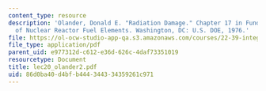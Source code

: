```yaml
---
content_type: resource
description: 'Olander, Donald E. "Radiation Damage." Chapter 17 in Fundamental Aspects
  of Nuclear Reactor Fuel Elements. Washington, DC: U.S. DOE, 1976.'
file: https://ol-ocw-studio-app-qa.s3.amazonaws.com/courses/22-39-integration-of-reactor-design-operations-and-safety-fall-2006/86d0ba40d4bfb444344334359261c971_lec20_olander2.pdf
file_type: application/pdf
parent_uid: e977312d-c612-e36d-626c-4daf73351019
resourcetype: Document
title: lec20_olander2.pdf
uid: 86d0ba40-d4bf-b444-3443-34359261c971
---
```

